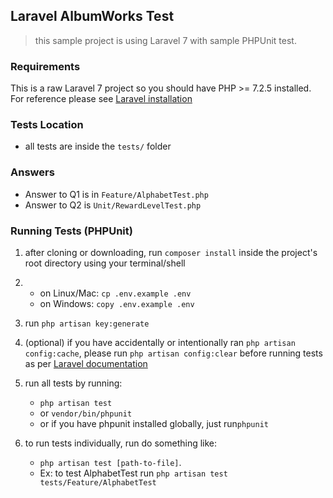 ## Laravel AlbumWorks Test
> this sample project is using Laravel 7 with sample PHPUnit test.

### Requirements
This is a raw Laravel 7 project so you should have PHP >= 7.2.5 installed. For reference please see [Laravel installation](https://laravel.com/docs/7.x/installation)

### Tests Location
- all tests are inside the `tests/` folder

### Answers 
- Answer to Q1 is in `Feature/AlphabetTest.php`
- Answer to Q2 is `Unit/RewardLevelTest.php`

### Running Tests (PHPUnit)
1. after cloning or downloading, run `composer install` inside the project's root directory using your terminal/shell
2. 
   - on Linux/Mac: `cp .env.example .env`
   - on Windows: `copy .env.example .env`

3. run `php artisan key:generate`
4. (optional) if you have accidentally or intentionally ran `php artisan config:cache`, please run `php artisan config:clear` before running tests as per [Laravel documentation](https://laravel.com/docs/7.x/testing#environment)
5. run all tests by running:
   - `php artisan test` 
   - or `vendor/bin/phpunit` 
   - or if you have phpunit installed globally, just run`phpunit`
6. to run tests individually, run do something like: 
   - `php artisan test [path-to-file]`. 
   - Ex: to test AlphabetTest run `php artisan test tests/Feature/AlphabetTest`
